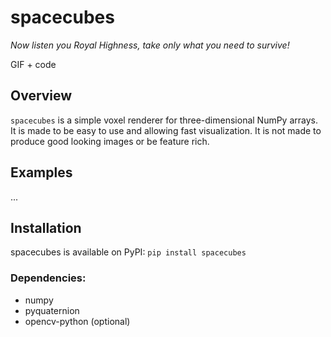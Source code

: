 
# spacecubes
*Now listen you Royal Highness, take only what you need to survive!*

GIF + code

## Overview
`spacecubes` is a simple voxel renderer for three-dimensional NumPy arrays. It is made to be easy to use and allowing fast visualization. It is not made to produce good looking images or be feature rich.

## Examples
...

## Installation
spacecubes is available on PyPI: `pip install spacecubes`

### Dependencies:
- numpy
- pyquaternion
- opencv-python (optional)

